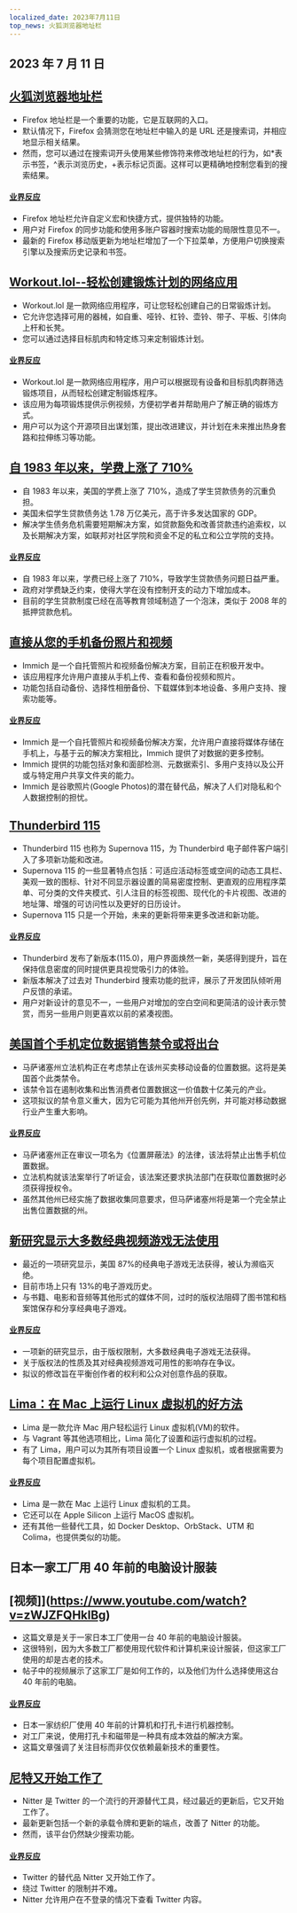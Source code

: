 ```yaml
---
localized_date: 2023年7月11日
top_news: 火狐浏览器地址栏
---
```


## 2023 年 7 月 11 日

## [火狐浏览器地址栏](https://wiki.tilde.institute/w/firefox-address-bar-tips)

- Firefox 地址栏是一个重要的功能，它是互联网的入口。
- 默认情况下，Firefox 会猜测您在地址栏中输入的是 URL 还是搜索词，并相应地显示相关结果。
- 然而，您可以通过在搜索词开头使用某些修饰符来修改地址栏的行为，如\*表示书签，^表示浏览历史，+表示标记页面。这样可以更精确地控制您看到的搜索结果。

#### [业界反应](http://news.ycombinator.com/item?id=36666116)

- Firefox 地址栏允许自定义宏和快捷方式，提供独特的功能。
- 用户对 Firefox 的同步功能和使用多账户容器时搜索功能的局限性意见不一。
- 最新的 Firefox 移动版更新为地址栏增加了一个下拉菜单，方便用户切换搜索引擎以及搜索历史记录和书签。

## [Workout.lol--轻松创建锻炼计划的网络应用](https://workout.lol)

- Workout.lol 是一款网络应用程序，可让您轻松创建自己的日常锻炼计划。
- 它允许您选择可用的器械，如自重、哑铃、杠铃、壶铃、带子、平板、引体向上杆和长凳。
- 您可以通过选择目标肌肉和特定练习来定制锻炼计划。

#### [业界反应](http://news.ycombinator.com/item?id=36662655)

- Workout.lol 是一款网络应用程序，用户可以根据现有设备和目标肌肉群筛选锻炼项目，从而轻松创建定制锻炼程序。
- 该应用为每项锻炼提供示例视频，方便初学者并帮助用户了解正确的锻炼方式。
- 用户可以为这个开源项目出谋划策，提出改进建议，并计划在未来推出热身套路和拉伸练习等功能。

## [自 1983 年以来，学费上涨了 710%](https://statecraft.beehiiv.com/p/student-loan-debt-forgiveness)

- 自 1983 年以来，美国的学费上涨了 710%，造成了学生贷款债务的沉重负担。
- 美国未偿学生贷款债务达 1.78 万亿美元，高于许多发达国家的 GDP。
- 解决学生债务危机需要短期解决方案，如贷款豁免和改善贷款违约追索权，以及长期解决方案，如联邦对社区学院和资金不足的私立和公立学院的支持。

#### [业界反应](http://news.ycombinator.com/item?id=36669253)

- 自 1983 年以来，学费已经上涨了 710%，导致学生贷款债务问题日益严重。
- 政府对学费缺乏约束，使得大学在没有控制开支的动力下增加成本。
- 目前的学生贷款制度已经在高等教育领域制造了一个泡沫，类似于 2008 年的抵押贷款危机。

## [直接从您的手机备份照片和视频](https://github.com/immich-app/immich)

- Immich 是一个自托管照片和视频备份解决方案，目前正在积极开发中。
- 该应用程序允许用户直接从手机上传、查看和备份视频和照片。
- 功能包括自动备份、选择性相册备份、下载媒体到本地设备、多用户支持、搜索功能等。

#### [业界反应](http://news.ycombinator.com/item?id=36673224)

- Immich 是一个自托管照片和视频备份解决方案，允许用户直接将媒体存储在手机上，与基于云的解决方案相比，Immich 提供了对数据的更多控制。
- Immich 提供的功能包括对象和面部检测、元数据索引、多用户支持以及公开或与特定用户共享文件夹的能力。
- Immich 是谷歌照片(Google Photos)的潜在替代品，解决了人们对隐私和个人数据控制的担忧。

## [Thunderbird 115](https://www.thunderbird.net/en-US/thunderbird/115.0/whatsnew/)

- Thunderbird 115 也称为 Supernova 115，为 Thunderbird 电子邮件客户端引入了多项新功能和改进。
- Supernova 115 的一些显著特点包括：可适应活动标签或空间的动态工具栏、美观一致的图标、针对不同显示器设置的简易密度控制、更直观的应用程序菜单、可分类的文件夹模式、引人注目的标签视图、现代化的卡片视图、改进的地址簿、增强的可访问性以及更好的日历设计。
- Supernova 115 只是一个开始，未来的更新将带来更多改进和新功能。

#### [业界反应](http://news.ycombinator.com/item?id=36664113)

- Thunderbird 发布了新版本(115.0)，用户界面焕然一新，美感得到提升，旨在保持信息密度的同时提供更具视觉吸引力的体验。
- 新版本解决了过去对 Thunderbird 搜索功能的批评，展示了开发团队倾听用户反馈的承诺。
- 用户对新设计的意见不一，一些用户对增加的空白空间和更简洁的设计表示赞赏，而另一些用户则更喜欢以前的紧凑视图。

## [美国首个手机定位数据销售禁令或将出台](https://www.wsj.com/articles/first-u-s-ban-on-sale-of-cellphone-location-data-might-be-coming-fbe47e53)

- 马萨诸塞州立法机构正在考虑禁止在该州买卖移动设备的位置数据。这将是美国首个此类禁令。
- 该禁令旨在遏制收集和出售消费者位置数据这一价值数十亿美元的产业。
- 这项拟议的禁令意义重大，因为它可能为其他州开创先例，并可能对移动数据行业产生重大影响。

#### [业界反应](http://news.ycombinator.com/item?id=36667848)

- 马萨诸塞州正在审议一项名为《位置屏蔽法》的法律，该法将禁止出售手机位置数据。
- 立法机构就该法案举行了听证会，该法案还要求执法部门在获取位置数据时必须获得授权令。
- 虽然其他州已经实施了数据收集同意要求，但马萨诸塞州将是第一个完全禁止出售位置数据的州。

## [新研究显示大多数经典视频游戏无法使用](https://gamehistory.org/87percent/)

- 最近的一项研究显示，美国 87%的经典电子游戏无法获得，被认为濒临灭绝。
- 目前市场上只有 13%的电子游戏历史。
- 与书籍、电影和音频等其他形式的媒体不同，过时的版权法阻碍了图书馆和档案馆保存和分享经典电子游戏。

#### [业界反应](http://news.ycombinator.com/item?id=36668472)

- 一项新的研究显示，由于版权限制，大多数经典电子游戏无法获得。
- 关于版权法的性质及其对经典视频游戏可用性的影响存在争议。
- 拟议的修改旨在平衡创作者的权利和公众对创意作品的获取。

## [Lima：在 Mac 上运行 Linux 虚拟机的好方法](https://jvns.ca/blog/2023/07/10/lima--a-nice-way-to-run-linux-vms-on-mac/)

- Lima 是一款允许 Mac 用户轻松运行 Linux 虚拟机(VM)的软件。
- 与 Vagrant 等其他选项相比，Lima 简化了设置和运行虚拟机的过程。
- 有了 Lima，用户可以为其所有项目设置一个 Linux 虚拟机，或者根据需要为每个项目配置虚拟机。

#### [业界反应](http://news.ycombinator.com/item?id=36668964)

- Lima 是一款在 Mac 上运行 Linux 虚拟机的工具。
- 它还可以在 Apple Silicon 上运行 MacOS 虚拟机。
- 还有其他一些替代工具，如 Docker Desktop、OrbStack、UTM 和 Colima，也提供类似的功能。

## 日本一家工厂用 40 年前的电脑设计服装

## [视频]](https://www.youtube.com/watch?v=zWJZFQHklBg)

- 这篇文章是关于一家日本工厂使用一台 40 年前的电脑设计服装。
- 这很特别，因为大多数工厂都使用现代软件和计算机来设计服装，但这家工厂使用的却是古老的技术。
- 帖子中的视频展示了这家工厂是如何工作的，以及他们为什么选择使用这台 40 年前的电脑。

#### [业界反应](http://news.ycombinator.com/item?id=36662392)

- 日本一家纺织厂使用 40 年前的计算机和打孔卡进行机器控制。
- 对工厂来说，使用打孔卡和磁带是一种具有成本效益的解决方案。
- 这篇文章强调了关注目标而非仅仅依赖最新技术的重要性。

## [尼特又开始工作了](https://github.com/zedeus/nitter/pull/927)

- Nitter 是 Twitter 的一个流行的开源替代工具，经过最近的更新后，它又开始工作了。
- 最新更新包括一个新的承载令牌和更新的端点，改善了 Nitter 的功能。
- 然而，该平台仍然缺少搜索功能。

#### [业界反应](http://news.ycombinator.com/item?id=36665406)

- Twitter 的替代品 Nitter 又开始工作了。
- 绕过 Twitter 的限制并不难。
- Nitter 允许用户在不登录的情况下查看 Twitter 内容。
